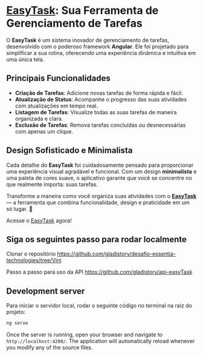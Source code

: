 # <a href="https://gladistory.github.io/easy-task/" target="_blank" rel="noopener noreferrer">EasyTask</a>: Sua Ferramenta de Gerenciamento de Tarefas

O **EasyTask** é um sistema inovador de gerenciamento de tarefas, desenvolvido com o poderoso framework **Angular**. Ele foi projetado para simplificar a sua rotina, oferecendo uma experiência dinâmica e intuitiva em uma única tela. 

## Principais Funcionalidades

- **Criação de Tarefas**: Adicione novas tarefas de forma rápida e fácil.
- **Atualização de Status**: Acompanhe o progresso das suas atividades com atualizações em tempo real.
- **Listagem de Tarefas**: Visualize todas as suas tarefas de maneira organizada e clara.
- **Exclusão de Tarefas**: Remova tarefas concluídas ou desnecessárias com apenas um clique.

## Design Sofisticado e Minimalista

Cada detalhe do **EasyTask** foi cuidadosamente pensado para proporcionar uma experiência visual agradável e funcional. Com um design **minimalista** e uma paleta de cores suave, o aplicativo garante que você se concentre no que realmente importa: suas tarefas.

Transforme a maneira como você organiza suas atividades com o <a href="https://gladistory.github.io/easy-task/" target="_blank" rel="noopener noreferrer">**EasyTask**</a> — a ferramenta que combina funcionalidade, design e praticidade em um só lugar. 🚀

Acesse o <a href="https://gladistory.github.io/easy-task/" target="_blank" rel="noopener noreferrer">EasyTask</a> agora!

## Siga os seguintes passo para rodar localmente

Clonar o repositório
https://github.com/gladistory/desafio-essentia-technologies/tree/Vini

Passo a passo para uso da API
https://github.com/gladistory/api-easyTask


## Development server

Para iniciar o servidor local, rodar o seguinte código no terminal na raiz do projeto:
 
```bash
ng serve
```

Once the server is running, open your browser and navigate to `http://localhost:4200/`. The application will automatically reload whenever you modify any of the source files.
